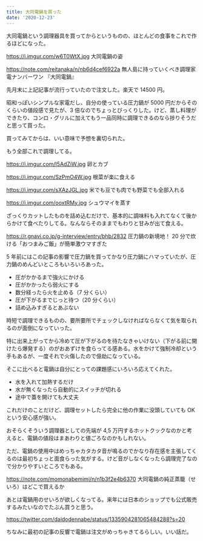```yaml
---
title: 大同電鍋を買った
date: '2020-12-23'
---
```


大同電鍋という調理器具を買ってからというものの、ほとんどの食事をこれで作るほどになった。

https://i.imgur.com/w6T0WtX.jpg
大同電鍋の姿

https://note.com/reitanaka/n/nb6d4cef6922a
無人島に持っていくべき調理家電ナンバーワン 『大同電鍋』

先月末に上記記事が流行っていたので注文した。楽天で 14500 円。

昭和っぽいシンプルな家電だし、自分の使っている圧力鍋が 5000 円だからそのくらいの値段感で見たが、3 倍なのでちょっとびっくりした。けど、蒸し料理ができたり、コンロ・グリルに加えてもう一品同時に調理できるのなら捗りそうだと思って買った。

買ってみてからは、いい意味で予想を裏切られた。

もう全部これで調理してる。

https://i.imgur.com/I5AdZiW.jpg
卵とカブ

https://i.imgur.com/SzPmO4W.jpg
根菜が楽に食える

https://i.imgur.com/sXAzJGL.jpg
米でも豆でも肉でも野菜でも全部入れる

https://i.imgur.com/ooxtRMy.jpg
シュウマイを蒸す

ざっくりカットしたものを詰め込むだけで、基本的に調味料も入れてなくて後からかけて食べたりしてる。なんならそのままでもわりと甘みが出て食える。

https://r.gnavi.co.jp/g-interview/entry/bhb/2832
圧力鍋の新境地！ 20 分で炊ける「おつまみご飯」が簡単激ウマすぎた

5 年前にはこの記事の影響で圧力鍋を買ってかなり圧力鍋にハマっていたが、圧力鍋のめんどいところもいろいろあった。

- 圧がかかるまで強火にかける
- 圧がかかったら弱火にする
- 数分経ったら火を止める（7 分くらい）
- 圧が下がるまでじっと待つ（20 分くらい）
- 詰め込みすぎるとあぶない

時短で調理できるものの、要所要所でチェックしなければならなくて気を取られるのが面倒になっていった。

特に出来上がってから冷めて圧が下がるのを待たなきゃいけない（下がる前に開けたら爆発する）のがおあずけを食らってる感ある。水をかけて強制冷却という手もあるが、一度それで火傷したので億劫になっている。

そこに比べると電鍋は自分にとっての課題感にいろいろ応えてくれた。

- 水を入れて加熱するだけ
- 水が無くなったら自動的にスイッチが切れる
- 途中で蓋を開けても大丈夫

これだけのことだけど、調理セットしたら完全に他の作業に没頭していても OK という安心感が強い。

おそらくそういう調理器としての先端が 4,5 万円するホットクックなのかと考えると、電鍋の値段はまあわりと値ごろなのかもしれない。

ただ、電鍋の使用中はめっちゃカタカタ音が鳴るのでかなり存在感を主張してくるのは最初ちょっと面食らった気がする。けど音がしなくなったら調理完了なので分かりやすいところでもある。

https://note.com/momonabemimi/n/n1b3f2e4b6370
大同電鍋の純正蒸籠（せいろ）はどこで買えるか

あとは電鍋用のせいろが欲しくなってる。来年には日本のショップでも公式販売するみたいなのでたぶん買うと思う。

https://twitter.com/daidodennabe/status/1335904281065484288?s=20

ちなみに最初の記事の反響で電鍋は注文がめっちゃきてるらしい。いい話だ。
